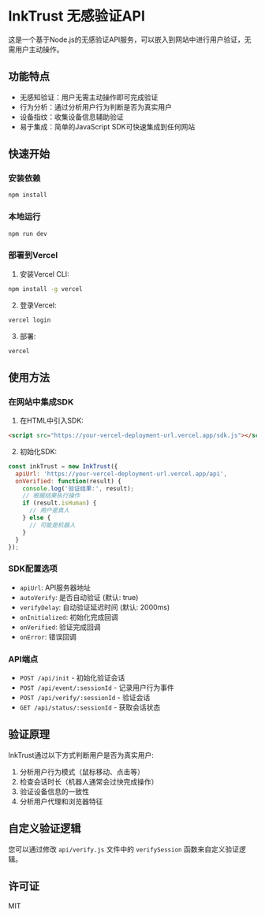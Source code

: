 # InkTrust 无感验证API

这是一个基于Node.js的无感验证API服务，可以嵌入到网站中进行用户验证，无需用户主动操作。

## 功能特点

- 无感知验证：用户无需主动操作即可完成验证
- 行为分析：通过分析用户行为判断是否为真实用户
- 设备指纹：收集设备信息辅助验证
- 易于集成：简单的JavaScript SDK可快速集成到任何网站

## 快速开始

### 安装依赖

```bash
npm install
```

### 本地运行

```bash
npm run dev
```

### 部署到Vercel

1. 安装Vercel CLI:

```bash
npm install -g vercel
```

2. 登录Vercel:

```bash
vercel login
```

3. 部署:

```bash
vercel
```

## 使用方法

### 在网站中集成SDK

1. 在HTML中引入SDK:

```html
<script src="https://your-vercel-deployment-url.vercel.app/sdk.js"></script>
```

2. 初始化SDK:

```javascript
const inkTrust = new InkTrust({
  apiUrl: 'https://your-vercel-deployment-url.vercel.app/api',
  onVerified: function(result) {
    console.log('验证结果:', result);
    // 根据结果执行操作
    if (result.isHuman) {
      // 用户是真人
    } else {
      // 可能是机器人
    }
  }
});
```

### SDK配置选项

- `apiUrl`: API服务器地址
- `autoVerify`: 是否自动验证 (默认: true)
- `verifyDelay`: 自动验证延迟时间 (默认: 2000ms)
- `onInitialized`: 初始化完成回调
- `onVerified`: 验证完成回调
- `onError`: 错误回调

### API端点

- `POST /api/init` - 初始化验证会话
- `POST /api/event/:sessionId` - 记录用户行为事件
- `POST /api/verify/:sessionId` - 验证会话
- `GET /api/status/:sessionId` - 获取会话状态

## 验证原理

InkTrust通过以下方式判断用户是否为真实用户:

1. 分析用户行为模式（鼠标移动、点击等）
2. 检查会话时长（机器人通常会过快完成操作）
3. 验证设备信息的一致性
4. 分析用户代理和浏览器特征

## 自定义验证逻辑

您可以通过修改 `api/verify.js` 文件中的 `verifySession` 函数来自定义验证逻辑。

## 许可证

MIT
